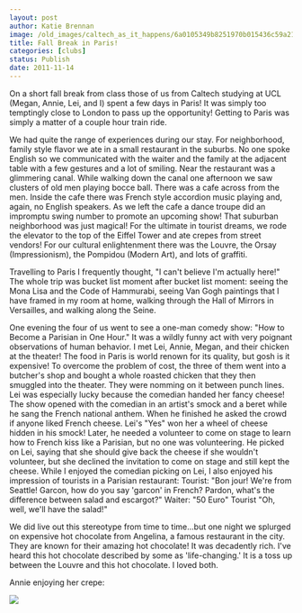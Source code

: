 ```yaml
---
layout: post
author: Katie Brennan
image: /old_images/caltech_as_it_happens/6a0105349b8251970b015436c59a21970c.jpg
title: Fall Break in Paris! 
categories: [clubs]
status: Publish
date: 2011-11-14
---
```


On a short fall break from class those of us from Caltech studying at UCL (Megan, Annie, Lei, and I) spent a few days in Paris! It was simply too temptingly close to London to pass up the opportunity! Getting to Paris was simply a matter of a couple hour train ride.

We had quite the range of experiences during our stay. For neighborhood, family style flavor we ate in a small restaurant in the suburbs. No one spoke English so we communicated with the waiter and the family at the adjacent table with a few gestures and a lot of smiling. Near the restaurant was a glimmering canal. While walking down the canal one afternoon we saw clusters of old men playing bocce ball. There was a cafe across from the men. Inside the cafe there was French style accordion music playing and, again, no English speakers. As we left the cafe a dance troupe did an impromptu swing number to promote an upcoming show! That suburban neighborhood was just magical! For the ultimate in tourist dreams, we rode the elevator to the top of the Eiffel Tower and ate crepes from street vendors! For our cultural enlightenment there was the Louvre, the Orsay (Impressionism), the Pompidou (Modern Art), and lots of graffiti.

Travelling to Paris I frequently thought, "I can't believe I'm actually here!" The whole trip was bucket list moment after bucket list moment: seeing the Mona Lisa and the Code of Hammurabi, seeing Van Gogh paintings that I have framed in my room at home, walking through the Hall of Mirrors in Versailles, and walking along the Seine.

One evening the four of us went to see a one-man comedy show: "How to Become a Parisian in One Hour." It was a wildly funny act with very poignant observations of human behavior. I met Lei, Annie, Megan, and their chicken at the theater! The food in Paris is world renown for its quality, but gosh is it expensive! To overcome the problem of cost, the three of them went into a butcher's shop and bought a whole roasted chicken that they then smuggled into the theater. They were nomming on it between punch lines. Lei was especially lucky because the comedian handed her fancy cheese! The show opened with the comedian in an artist's smock and a beret while he sang the French national anthem. When he finished he asked the crowd if anyone liked French cheese. Lei's "Yes" won her a wheel of cheese hidden in his smock! Later, he needed a volunteer to come on stage to learn how to French kiss like a Parisian, but no one was volunteering. He picked on Lei, saying that she should give back the cheese if she wouldn't volunteer, but she declined the invitation to come on stage and still kept the cheese. While I enjoyed the comedian picking on Lei, I also enjoyed his impression of tourists in a Parisian restaurant:
Tourist: "Bon jour! We're from Seattle! Garcon, how do you say 'garcon' in French? Pardon, what's the difference between salad and escargot?"
Waiter: "50 Euro"
Tourist "Oh, well, we'll have the salad!"

We did live out this stereotype from time to time...but one night we splurged on expensive hot chocolate from Angelina, a famous restaurant in the city. They are known for their amazing hot chocolate! It was decadently rich. I've heard this hot chocolate described by some as 'life-changing.' It is a toss up between the Louvre and this hot chocolate. I loved both.

Annie enjoying her crepe:


![](/old_images/caltech_as_it_happens/6a0105349b8251970b015436c5a03c970c.jpg)
